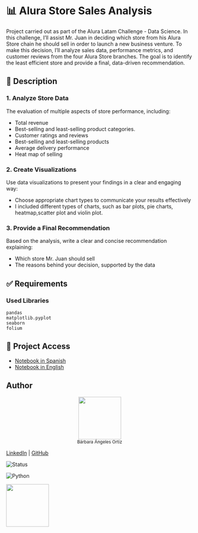 # 📊 Alura Store Sales Analysis

Project carried out as part of the Alura Latam Challenge - Data Science. In this challenge, I’ll assist Mr. Juan in deciding which store from his Alura Store chain he should sell in order to launch a new business venture. To make this decision, I’ll analyze sales data, performance metrics, and customer reviews from the four Alura Store branches. The goal is to identify the least efficient store and provide a final, data-driven recommendation.

## 📌 Description

### 1. Analyze Store Data
The evaluation of multiple aspects of store performance, including:
- Total revenue
- Best-selling and least-selling product categories.
- Customer ratings and reviews
- Best-selling and least-selling products
- Average delivery performance
- Heat map of selling 

### 2. Create Visualizations
Use data visualizations to present your findings in a clear and engaging way:
- Choose appropriate chart types to communicate your results effectively
- I included different types of charts, such as bar plots, pie charts, heatmap,scatter plot and violin plot.

### 3. Provide a Final Recommendation
Based on the analysis, write a clear and concise recommendation explaining:
- Which store Mr. Juan should sell
- The reasons behind your decision, supported by the data

## ✅ Requirements

### Used Libraries

    pandas 
    matplotlib.pyplot
    seaborn
    folium

## 📂 Project Access

- [Notebook in Spanish](./AluraStoreLatam_es.ipynb)
- [Notebook in English](./AluraStoreLatam_en.ipynb)

## Author


<p align="center">
  <img src="![IMG_20220416_132335_MP (3)](https://github.com/user-attachments/assets/30ea0d40-a7a9-4b19-a835-c474b5cc50fb)" width="115"><br>
  <sub>Bárbara Ángeles Ortiz</sub>
</p>

[LinkedIn](https://www.linkedin.com/in/barbaraangelesortiz/) | [GitHub](https://github.com/BarbaraAngelesOrtiz)

![Status](https://img.shields.io/badge/status-finished-brightgreen)

![Python](https://img.shields.io/badge/python-3.10-blue)

 <img src="https://avatars.githubusercontent.com/u/105976212?v=4" width=115><br><sub></sub>



